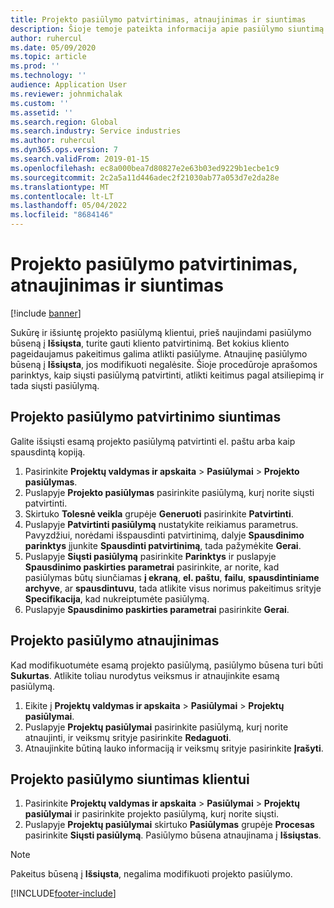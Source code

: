 ```yaml
---
title: Projekto pasiūlymo patvirtinimas, atnaujinimas ir siuntimas
description: Šioje temoje pateikta informacija apie pasiūlymo siuntimą klientui patvirtinti, keisti pagal atsiliepimą, tada iš naujo išsiųsti pasiūlymą.
author: ruhercul
ms.date: 05/09/2020
ms.topic: article
ms.prod: ''
ms.technology: ''
audience: Application User
ms.reviewer: johnmichalak
ms.custom: ''
ms.assetid: ''
ms.search.region: Global
ms.search.industry: Service industries
ms.author: ruhercul
ms.dyn365.ops.version: 7
ms.search.validFrom: 2019-01-15
ms.openlocfilehash: ec8a000bea7d80827e2e63b03ed9229b1ecbe1c9
ms.sourcegitcommit: 2c2a5a11d446adec2f21030ab77a053d7e2da28e
ms.translationtype: MT
ms.contentlocale: lt-LT
ms.lasthandoff: 05/04/2022
ms.locfileid: "8684146"
---
```

# <a name="confirm-update-and-send-a-project-quotation"></a>Projekto pasiūlymo patvirtinimas, atnaujinimas ir siuntimas

[!include [banner](../includes/banner.md)]

Sukūrę ir išsiuntę projekto pasiūlymą klientui, prieš naujindami pasiūlymo būseną į **Išsiųsta**, turite gauti kliento patvirtinimą. Bet kokius kliento pageidaujamus pakeitimus galima atlikti pasiūlyme. Atnaujinę pasiūlymo būseną į **Išsiųsta**, jos modifikuoti negalėsite. Šioje procedūroje aprašomos parinktys, kaip siųsti pasiūlymą patvirtinti, atlikti keitimus pagal atsiliepimą ir tada siųsti pasiūlymą.

## <a name="send-a-project-quotation-confirmation"></a>Projekto pasiūlymo patvirtinimo siuntimas  

Galite išsiųsti esamą projekto pasiūlymą patvirtinti el. paštu arba kaip spausdintą kopiją. 

1. Pasirinkite **Projektų valdymas ir apskaita** > **Pasiūlymai** > **Projekto pasiūlymas**. 
2. Puslapyje **Projekto pasiūlymas** pasirinkite pasiūlymą, kurį norite siųsti patvirtinti. 
3. Skirtuko **Tolesnė veikla** grupėje **Generuoti** pasirinkite **Patvirtinti**. 
4. Puslapyje **Patvirtinti pasiūlymą** nustatykite reikiamus parametrus. Pavyzdžiui, norėdami išspausdinti patvirtinimą, dalyje **Spausdinimo parinktys** įjunkite **Spausdinti patvirtinimą**, tada pažymėkite **Gerai**.
5. Puslapyje **Siųsti pasiūlymą** pasirinkite **Parinktys** ir puslapyje **Spausdinimo paskirties parametrai** pasirinkite, ar norite, kad pasiūlymas būtų siunčiamas **į ekraną**, **el. paštu**, **failu**, **spausdintiniame archyve**, ar **spausdintuvu**, tada atlikite visus norimus pakeitimus srityje **Specifikacija**, kad nukreiptumėte pasiūlymą.
6. Puslapyje **Spausdinimo paskirties parametrai** pasirinkite **Gerai**.  

## <a name="update-a-project-quotation"></a>Projekto pasiūlymo atnaujinimas

Kad modifikuotumėte esamą projekto pasiūlymą, pasiūlymo būsena turi būti **Sukurtas**. Atlikite toliau nurodytus veiksmus ir atnaujinkite esamą pasiūlymą. 

1. Eikite į **Projektų valdymas ir apskaita** > **Pasiūlymai** > **Projektų pasiūlymai**.
2. Puslapyje **Projektų pasiūlymai** pasirinkite pasiūlymą, kurį norite atnaujinti, ir veiksmų srityje pasirinkite **Redaguoti**.
3. Atnaujinkite būtiną lauko informaciją ir veiksmų srityje pasirinkite **Įrašyti**.  

## <a name="send-a-project-quotation-to-a-customer"></a>Projekto pasiūlymo siuntimas klientui 

1. Pasirinkite **Projektų valdymas ir apskaita** > **Pasiūlymai** > **Projektų pasiūlymai** ir pasirinkite projekto pasiūlymą, kurį norite siųsti.
2. Puslapyje **Projektų pasiūlymai** skirtuko **Pasiūlymas** grupėje **Procesas** pasirinkite **Siųsti pasiūlymą**. Pasiūlymo būsena atnaujinama į **Išsiųstas**.

> [!NOTE]
> Pakeitus būseną į **Išsiųsta**, negalima modifikuoti projekto pasiūlymo.


[!INCLUDE[footer-include](../includes/footer-banner.md)]